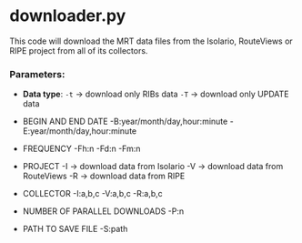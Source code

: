# downloader.py

This code will download the MRT data files from the Isolario, RouteViews or RIPE project from all of its collectors.

### Parameters:

* __Data type__:
``-t`` -> download only RIBs data
``-T`` -> download only UPDATE data

* BEGIN AND END DATE
-B:year/month/day,hour:minute
-E:year/month/day,hour:minute

* FREQUENCY
-Fh:n
-Fd:n
-Fm:n

* PROJECT
-I -> download data from Isolario
-V -> download data from RouteViews
-R -> download data from RIPE

* COLLECTOR
-I:a,b,c
-V:a,b,c
-R:a,b,c

* NUMBER OF PARALLEL DOWNLOADS
-P:n

* PATH TO SAVE FILE
-S:path
